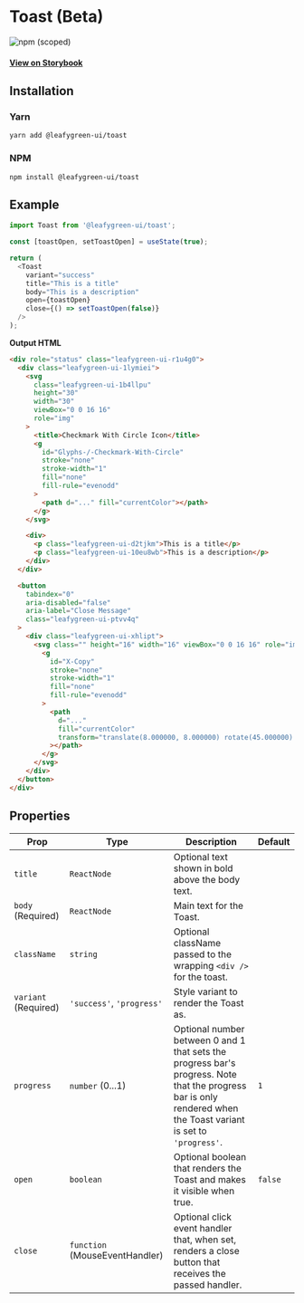 # Toast (Beta)

![npm (scoped)](https://img.shields.io/npm/v/@leafygreen-ui/toast.svg)

#### [View on Storybook](https://mongodb.github.io/leafygreen-ui/?path=/story/toast--default)

## Installation

### Yarn

```shell
yarn add @leafygreen-ui/toast
```

### NPM

```shell
npm install @leafygreen-ui/toast
```

## Example

```js
import Toast from '@leafygreen-ui/toast';

const [toastOpen, setToastOpen] = useState(true);

return (
  <Toast
    variant="success"
    title="This is a title"
    body="This is a description"
    open={toastOpen}
    close={() => setToastOpen(false)}
  />
);
```

**Output HTML**

```html
<div role="status" class="leafygreen-ui-r1u4g0">
  <div class="leafygreen-ui-1lymiei">
    <svg
      class="leafygreen-ui-1b4llpu"
      height="30"
      width="30"
      viewBox="0 0 16 16"
      role="img"
    >
      <title>Checkmark With Circle Icon</title>
      <g
        id="Glyphs-/-Checkmark-With-Circle"
        stroke="none"
        stroke-width="1"
        fill="none"
        fill-rule="evenodd"
      >
        <path d="..." fill="currentColor"></path>
      </g>
    </svg>

    <div>
      <p class="leafygreen-ui-d2tjkm">This is a title</p>
      <p class="leafygreen-ui-10eu8wb">This is a description</p>
    </div>
  </div>

  <button
    tabindex="0"
    aria-disabled="false"
    aria-label="Close Message"
    class="leafygreen-ui-ptvv4q"
  >
    <div class="leafygreen-ui-xhlipt">
      <svg class="" height="16" width="16" viewBox="0 0 16 16" role="img">
        <g
          id="X-Copy"
          stroke="none"
          stroke-width="1"
          fill="none"
          fill-rule="evenodd"
        >
          <path
            d="..."
            fill="currentColor"
            transform="translate(8.000000, 8.000000) rotate(45.000000) translate(-8.000000, -8.000000) "
          ></path>
        </g>
      </svg>
    </div>
  </button>
</div>
```

## Properties

| Prop                 | Type                           | Description                                                                                                                                                       | Default |
| -------------------- | ------------------------------ | ----------------------------------------------------------------------------------------------------------------------------------------------------------------- | ------- |
| `title`              | `ReactNode`                    | Optional text shown in bold above the body text.                                                                                                                  |         |
| `body` (Required)    | `ReactNode`                    | Main text for the Toast.                                                                                                                                          |         |
| `className`          | `string`                       | Optional className passed to the wrapping `<div />` for the toast.                                                                                                |         |
| `variant` (Required) | `'success'`, `'progress'`      | Style variant to render the Toast as.                                                                                                                             |         |
| `progress`           | `number` (0...1)               | Optional number between 0 and 1 that sets the progress bar's progress. Note that the progress bar is only rendered when the Toast variant is set to `'progress'`. | `1`     |
| `open`               | `boolean`                      | Optional boolean that renders the Toast and makes it visible when true.                                                                                           | `false` |
| `close`              | `function` (MouseEventHandler) | Optional click event handler that, when set, renders a close button that receives the passed handler.                                                             |         |
